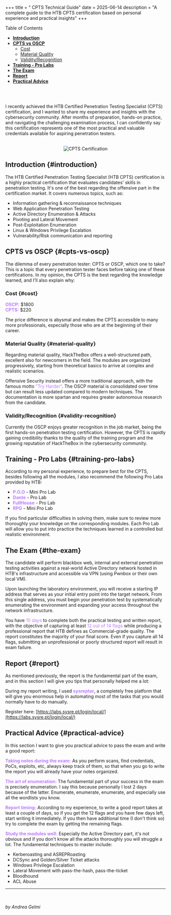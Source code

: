 +++
title = " CPTS Technical Guide"
date = 2025-06-14
description = "A complete guide to the HTB CPTS certification based on personal experience and practical insights"
+++

<div class="has-toc">
<div class="ox-hugo-toc toc">
    <div class="heading">Table of Contents</div>
    <ul>
        <li><a href="#introduction"><strong>Introduction</strong></a></li>
        <li><a href="#cpts-vs-oscp"><strong>CPTS vs OSCP</strong></a>
            <ul>
                <li><a href="#cost">Cost</a></li>
                <li><a href="#material-quality">Material Quality</a></li>
                <li><a href="#validity-recognition">Validity/Recognition</a></li>
            </ul>
        </li>
        <li><a href="#training-pro-labs"><strong>Training - Pro Labs</strong></a></li>
        <li><a href="#the-exam"><strong>The Exam</strong></a></li>
        <li><a href="#report"><strong>Report</strong></a></li>
        <li><a href="#practical-advice"><strong>Practical Advice</strong></a></li>
    </ul>
</div>
</div>
<br><br>

I recently achieved the HTB Certified Penetration Testing Specialist (CPTS) certification, and I wanted to share my experience and insights with the cybersecurity community. After months of preparation, hands-on practice, and navigating the challenging examination process, I can confidently say this certification represents one of the most practical and valuable credentials available for aspiring penetration testers.
<br><br>

<div style="text-align: center;">
    <img src="/blog/images/cpts.png" alt="CPTS Certification" style="max-width: 700px;">
</div>

## Introduction {#introduction}

The HTB Certified Penetration Testing Specialist (HTB CPTS) certification is a highly practical certification that evaluates candidates' skills in penetration testing. It's one of the best regarding the offensive part in the certification market. It covers numerous topics, such as:

- Information gathering & reconnaissance techniques
- Web Application Penetration Testing
- Active Directory Enumeration & Attacks
- Pivoting and Lateral Movement
- Post-Exploitation Enumeration
- Linux & Windows Privilege Escalation
- Vulnerability/Risk communication and reporting



## CPTS vs OSCP {#cpts-vs-oscp}

The dilemma of every penetration tester: CPTS or OSCP, which one to take? This is a topic that every penetration tester faces before taking one of these certifications. In my opinion, the CPTS is the best regarding the knowledge learned, and I'll also explain why:

### Cost {#cost}

<a style="color: #bc7afe; text-decoration: none; cursor: default;">**OSCP:**</a> $1800  
<a style="color: #bc7afe; text-decoration: none; cursor: default;">**CPTS:**</a> $220

The price difference is abysmal and makes the CPTS accessible to many more professionals, especially those who are at the beginning of their career.

### Material Quality {#material-quality}

Regarding material quality, HackTheBox offers a well-structured path, excellent also for newcomers in the field. The modules are organized progressively, starting from theoretical basics to arrive at complex and realistic scenarios.

Offensive Security instead offers a more traditional approach, with the famous motto <a style="color: #bc7afe; text-decoration: none; cursor: default;">"Try Harder"</a>. The OSCP material is consolidated over time but can result less updated compared to modern techniques. The documentation is more spartan and requires greater autonomous research from the candidate.

### Validity/Recognition {#validity-recognition}

Currently the OSCP enjoys greater recognition in the job market, being the first hands-on penetration testing certification. However, the CPTS is rapidly gaining credibility thanks to the quality of the training program and the growing reputation of HackTheBox in the cybersecurity community.



## Training - Pro Labs {#training-pro-labs}

According to my personal experience, to prepare best for the CPTS, besides following all the modules, I also recommend the following Pro Labs provided by HTB:

- <a style="color: #bc7afe; text-decoration: none; cursor: default;">**P.O.O**</a> - Mini Pro Lab
- <a style="color: #bc7afe; text-decoration: none; cursor: default;">**Dante**</a> - Pro Lab
- <a style="color: #bc7afe; text-decoration: none; cursor: default;">**FullHouse**</a> - Pro Lab
- <a style="color: #bc7afe; text-decoration: none; cursor: default;">**RPG**</a> - Mini Pro Lab

If you find particular difficulties in solving them, make sure to review more thoroughly your knowledge on the corresponding modules. Each Pro Lab will allow you to put into practice the techniques learned in a controlled but realistic environment.



## The Exam {#the-exam}

The candidate will perform blackbox web, internal and external penetration testing activities against a real-world Active Directory network hosted in HTB's infrastructure and accessible via VPN (using Pwnbox or their own local VM). 

Upon launching the laboratory environment, you will receive a starting IP address that serves as your initial entry point into the target network. From this single address, you must begin your penetration test by systematically enumerating the environment and expanding your access throughout the network infrastructure.

You have <a style="color: #bc7afe; text-decoration: none; cursor: default;">10 days</a> to complete both the practical testing and written report, with the objective of capturing at least <a style="color: #bc7afe; text-decoration: none; cursor: default;">12 out of 14 flags</a> while producing a professional report that HTB defines as Commercial-grade quality. The report constitutes the majority of your final score. Even if you capture all 14 flags, submitting an unprofessional or poorly structured report will result in exam failure.



## Report {#report}

As mentioned previously, the report is the fundamental part of the exam, and in this section I will give you tips that personally helped me a lot:

During my report writing, I used <a style="color: #bc7afe; text-decoration: none; cursor: default;">**sysreptor**</a>, a completely free platform that will give you enormous help in automating most of the tasks that you would normally have to do manually.

Register here: [https://labs.sysre.pt/login/local/](https://labs.sysre.pt/login/local/)



## Practical Advice {#practical-advice}

In this section I want to give you practical advice to pass the exam and write a good report:

<a style="color: #bc7afe; text-decoration: none; cursor: default;">**Taking notes during the exam:**</a> As you perform scans, find credentials, PoCs, exploits, etc, always keep track of them, so that when you go to write the report you will already have your notes organized.

<a style="color: #bc7afe; text-decoration: none; cursor: default;">**The art of enumeration:**</a> The fundamental part of your success in the exam is precisely enumeration. I say this because personally I lost 2 days because of the latter. Enumerate, enumerate, enumerate, and especially use all the wordlists you know.

<a style="color: #bc7afe; text-decoration: none; cursor: default;">**Report timing:**</a> According to my experience, to write a good report takes at least a couple of days, so if you get the 12 flags and you have few days left, start writing it immediately. If you then have additional time (I don't think so) try to complete the exam by getting the remaining flags.

<a style="color: #bc7afe; text-decoration: none; cursor: default;">**Study the modules well:**</a> Especially the Active Directory part, it's not obvious and if you don't know all the attacks thoroughly you will struggle a lot. The fundamental techniques to master include:

- Kerberoasting and ASREPRoasting
- DCSync and Golden/Silver Ticket attacks
- Windows Privilege Escalation
- Lateral Movement with pass-the-hash, pass-the-ticket
- Bloodhound
- ACL Abuse
---
<br><br>
*by Andrea Gelmi*
